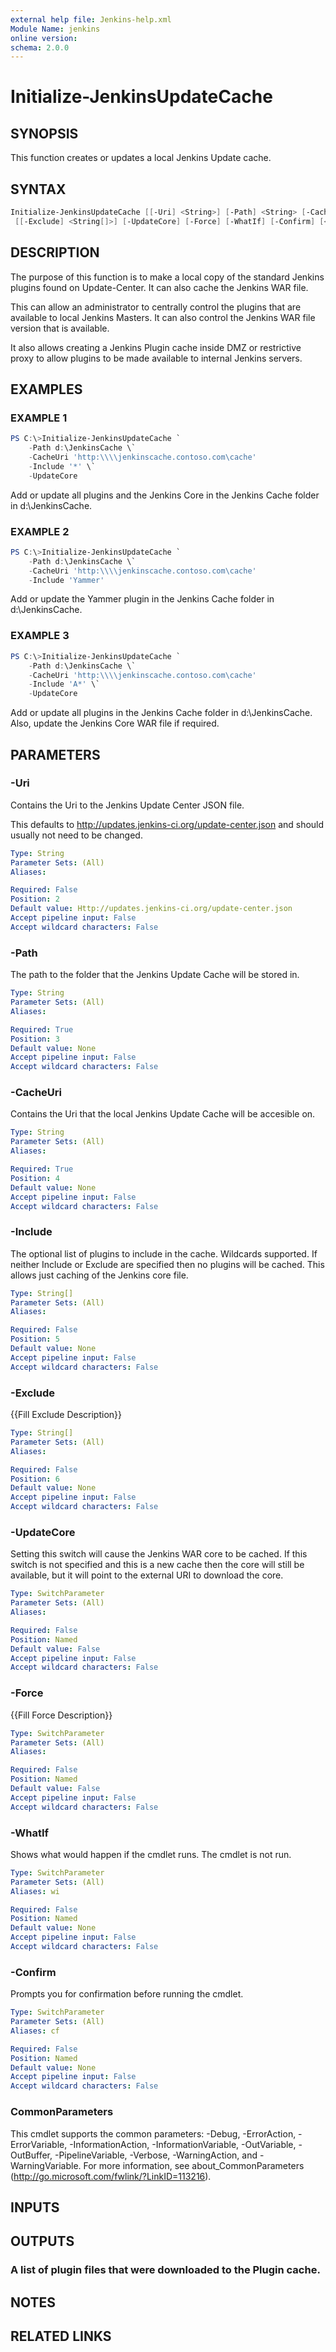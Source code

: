 ```yaml
---
external help file: Jenkins-help.xml
Module Name: jenkins
online version:
schema: 2.0.0
---
```


# Initialize-JenkinsUpdateCache

## SYNOPSIS

This function creates or updates a local Jenkins Update cache.

## SYNTAX

```powershell
Initialize-JenkinsUpdateCache [[-Uri] <String>] [-Path] <String> [-CacheUri] <String> [[-Include] <String[]>]
 [[-Exclude] <String[]>] [-UpdateCore] [-Force] [-WhatIf] [-Confirm] [<CommonParameters>]
```

## DESCRIPTION

The purpose of this function is to make a local copy of the standard
Jenkins plugins found on Update-Center.
It can also cache the Jenkins WAR file.

This can allow an administrator to centrally control the plugins that are available
to local Jenkins Masters.
It can also control the Jenkins WAR file version that
is available.

It also allows creating a Jenkins Plugin cache inside DMZ or restrictive proxy
to allow plugins to be made available to internal Jenkins servers.

## EXAMPLES

### EXAMPLE 1

```powershell
PS C:\>Initialize-JenkinsUpdateCache `
    -Path d:\JenkinsCache \`
    -CacheUri 'http:\\\\jenkinscache.contoso.com\cache'
    -Include '*' \`
    -UpdateCore
```

Add or update all plugins and the Jenkins Core in the Jenkins Cache folder in
d:\JenkinsCache.

### EXAMPLE 2

```powershell
PS C:\>Initialize-JenkinsUpdateCache `
    -Path d:\JenkinsCache \`
    -CacheUri 'http:\\\\jenkinscache.contoso.com\cache'
    -Include 'Yammer'
```

Add or update the Yammer plugin in the Jenkins Cache folder in d:\JenkinsCache.

### EXAMPLE 3

```powershell
PS C:\>Initialize-JenkinsUpdateCache `
    -Path d:\JenkinsCache \`
    -CacheUri 'http:\\\\jenkinscache.contoso.com\cache'
    -Include 'A*' \`
    -UpdateCore
```

Add or update all plugins in the Jenkins Cache folder in d:\JenkinsCache.
Also, update the Jenkins Core WAR file if required.

## PARAMETERS

### -Uri

Contains the Uri to the Jenkins Update Center JSON file.

This defaults to http://updates.jenkins-ci.org/update-center.json and
should usually not need to be changed.

```yaml
Type: String
Parameter Sets: (All)
Aliases:

Required: False
Position: 2
Default value: Http://updates.jenkins-ci.org/update-center.json
Accept pipeline input: False
Accept wildcard characters: False
```

### -Path

The path to the folder that the Jenkins Update Cache will be stored in.

```yaml
Type: String
Parameter Sets: (All)
Aliases:

Required: True
Position: 3
Default value: None
Accept pipeline input: False
Accept wildcard characters: False
```

### -CacheUri

Contains the Uri that the local Jenkins Update Cache will be accesible on.

```yaml
Type: String
Parameter Sets: (All)
Aliases:

Required: True
Position: 4
Default value: None
Accept pipeline input: False
Accept wildcard characters: False
```

### -Include

The optional list of plugins to include in the cache.
Wildcards supported.
If neither Include or Exclude are specified then no plugins will be cached.
This allows just caching of the Jenkins core file.

```yaml
Type: String[]
Parameter Sets: (All)
Aliases:

Required: False
Position: 5
Default value: None
Accept pipeline input: False
Accept wildcard characters: False
```

### -Exclude

{{Fill Exclude Description}}

```yaml
Type: String[]
Parameter Sets: (All)
Aliases:

Required: False
Position: 6
Default value: None
Accept pipeline input: False
Accept wildcard characters: False
```

### -UpdateCore

Setting this switch will cause the Jenkins WAR core to be cached.
If this switch is not specified and this is a new cache then the core will
still be available, but it will point to the external URI to download the core.

```yaml
Type: SwitchParameter
Parameter Sets: (All)
Aliases:

Required: False
Position: Named
Default value: False
Accept pipeline input: False
Accept wildcard characters: False
```

### -Force

{{Fill Force Description}}

```yaml
Type: SwitchParameter
Parameter Sets: (All)
Aliases:

Required: False
Position: Named
Default value: False
Accept pipeline input: False
Accept wildcard characters: False
```

### -WhatIf

Shows what would happen if the cmdlet runs.
The cmdlet is not run.

```yaml
Type: SwitchParameter
Parameter Sets: (All)
Aliases: wi

Required: False
Position: Named
Default value: None
Accept pipeline input: False
Accept wildcard characters: False
```

### -Confirm

Prompts you for confirmation before running the cmdlet.

```yaml
Type: SwitchParameter
Parameter Sets: (All)
Aliases: cf

Required: False
Position: Named
Default value: None
Accept pipeline input: False
Accept wildcard characters: False
```

### CommonParameters

This cmdlet supports the common parameters: -Debug, -ErrorAction, -ErrorVariable, -InformationAction, -InformationVariable, -OutVariable, -OutBuffer, -PipelineVariable, -Verbose, -WarningAction, and -WarningVariable.
For more information, see about_CommonParameters (http://go.microsoft.com/fwlink/?LinkID=113216).

## INPUTS

## OUTPUTS

### A list of plugin files that were downloaded to the Plugin cache.

## NOTES

## RELATED LINKS
